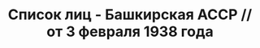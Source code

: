 ---
title: Список лиц - Башкирская АССР // от 3 февраля 1938 года
description: РГАСПИ, ф.17, оп.171, дело 414, лист 297
images:
- /disk/pictures/v06/17-171-414-297.jpg
- /disk/pictures/v06/17-171-414-298.jpg
- /disk/pictures/v06/17-171-414-299.jpg
- /disk/pictures/v06/17-171-414-300.jpg
- /disk/pictures/v06/17-171-414-301.jpg
- /disk/pictures/v06/17-171-414-302.jpg
---